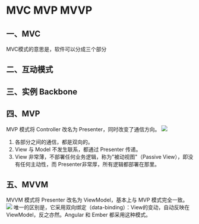# MVC MVP MVVP
## 一、MVC
MVC模式的意思是，软件可以分成三个部分
## 二、互动模式
## 三、实例 Backbone
## 四、MVP
MVP 模式将 Controller 改名为 Presenter，同时改变了通信方向。
![](http://image.beekka.com/blog/2015/bg2015020109.png)
1. 各部分之间的通信，都是双向的。
2. View 与 Model 不发生联系，都通过 Presenter 传递。
3. View 非常薄，不部署任何业务逻辑，称为"被动视图"（Passive View），即没有任何主动性，而 Presenter非常厚，所有逻辑都部署在那里。
## 五、MVVM
MVVM 模式将 Presenter 改名为 ViewModel，基本上与 MVP 模式完全一致。
![](http://image.beekka.com/blog/2015/bg2015020110.png)
唯一的区别是，它采用双向绑定（data-binding）：View的变动，自动反映在 ViewModel，反之亦然。Angular 和 Ember 都采用这种模式。
